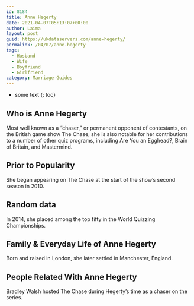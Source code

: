 ```yaml
---
id: 8184
title: Anne Hegerty
date: 2021-04-07T05:13:07+00:00
author: Laima
layout: post
guid: https://ukdataservers.com/anne-hegerty/
permalink: /04/07/anne-hegerty
tags:
  - Husband
  - Wife
  - Boyfriend
  - Girlfriend
category: Marriage Guides
---
```


* some text
{: toc}


## Who is Anne Hegerty
                  
                  
                  
Most well known as a &#8220;chaser,&#8221; or permanent opponent of contestants, on the British game show The Chase, she is also notable for her contributions to a number of other quiz programs, including Are You an Egghead?, Brain of Britain, and Mastermind.
                  
              
            
              
            
                
                
                
## Prior to Popularity
                  
                  
                  
She began appearing on The Chase at the start of the show&#8217;s second season in 2010.
                  
              
            
              
            
                
                
                
## Random data
                  
                  
                  
In 2014, she placed among the top fifty in the World Quizzing Championships.
                  
              
            
              
            
                
                
                
## Family & Everyday Life of Anne Hegerty
                  
                  
                  
Born and raised in London, she later settled in Manchester, England.
                  
              
            
              
            
                
                
                
## People Related With Anne Hegerty
                  
                  
                  
Bradley Walsh hosted The Chase during Hegerty&#8217;s time as a chaser on the series.
                  
              
            
              
            
                
              
            
              
              
            
            
              
            
          
          
          